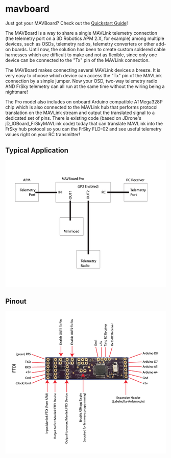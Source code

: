 mavboard
=================

Just got your MAVBoard? Check out the [Quickstart Guide](https://github.com/mavboard/mavboard/wiki/Getting-Started)!

The MAVBoard is a way to share a single MAVLink telemetry connection (the telemetry port on a 3D Robotics APM 2.X, for example) among multiple devices, such as OSDs, telemetry radios, telemetry converters or other add-on boards. Until now, the solution has been to create custom soldered cable harnesses which are difficult to make and not as flexible, since only one device can be connected to the "Tx" pin of the MAVLink connection.

The MAVBoard makes connecting several MAVLink devices a breeze. It is very easy to choose which device can access the "Tx" pin of the MAVLink connection by a simple jumper. Now your OSD, two-way telemetry radio AND FrSky telemetry can all run at the same time without the wiring being a nightmare!

The Pro model also includes on onboard Arduino compatible ATMega328P chip which is also connected to the MAVLink hub that performs protocol translation on the MAVLink stream and output the translated signal to a dedicated set of pins. There is existing code (based on JDrone's jD_IOBoard_FrSkyMAVLink code) today that can translate MAVLink into the FrSky hub protocol so you can the FrSky FLD-02 and see useful telemetry values right on your RC transmitter!


## Typical Application ##

![Typical Application](https://raw.githubusercontent.com/mavboard/mavboard/master/images/typical_application.png)


## Pinout ##

![Pinout](https://raw.githubusercontent.com/mavboard/mavboard/master/images/mavboard_pro_pinout.png)
